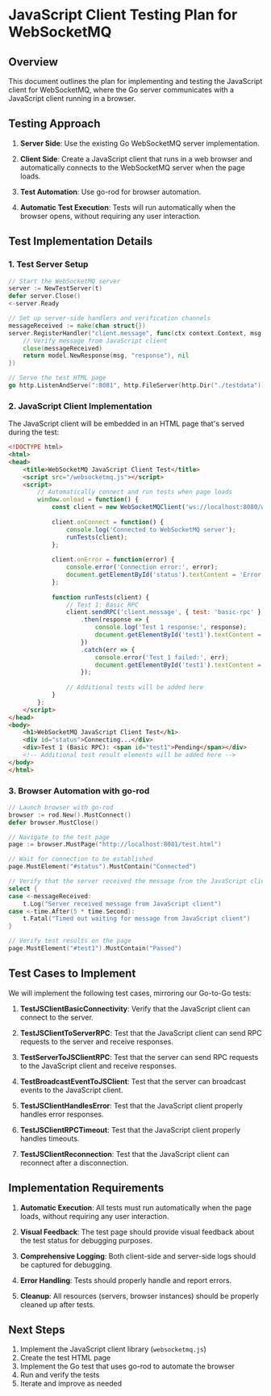 # JavaScript Client Testing Plan for WebSocketMQ

## Overview

This document outlines the plan for implementing and testing the JavaScript client for WebSocketMQ, where the Go server communicates with a JavaScript client running in a browser.

## Testing Approach

1. **Server Side**: Use the existing Go WebSocketMQ server implementation.

2. **Client Side**: Create a JavaScript client that runs in a web browser and automatically connects to the WebSocketMQ server when the page loads.

3. **Test Automation**: Use go-rod for browser automation.

4. **Automatic Test Execution**: Tests will run automatically when the browser opens, without requiring any user interaction.

## Test Implementation Details

### 1. Test Server Setup

```go
// Start the WebSocketMQ server
server := NewTestServer(t)
defer server.Close()
<-server.Ready

// Set up server-side handlers and verification channels
messageReceived := make(chan struct{})
server.RegisterHandler("client.message", func(ctx context.Context, msg *model.Message, clientID string) (*model.Message, error) {
    // Verify message from JavaScript client
    close(messageReceived)
    return model.NewResponse(msg, "response"), nil
})

// Serve the test HTML page
go http.ListenAndServe(":8081", http.FileServer(http.Dir("./testdata")))
```

### 2. JavaScript Client Implementation

The JavaScript client will be embedded in an HTML page that's served during the test:

```html
<!DOCTYPE html>
<html>
<head>
    <title>WebSocketMQ JavaScript Client Test</title>
    <script src="/websocketmq.js"></script>
    <script>
        // Automatically connect and run tests when page loads
        window.onload = function() {
            const client = new WebSocketMQClient('ws://localhost:8080/ws');
            
            client.onConnect = function() {
                console.log('Connected to WebSocketMQ server');
                runTests(client);
            };
            
            client.onError = function(error) {
                console.error('Connection error:', error);
                document.getElementById('status').textContent = 'Error: ' + error;
            };
            
            function runTests(client) {
                // Test 1: Basic RPC
                client.sendRPC('client.message', { test: 'basic-rpc' }, 5000)
                    .then(response => {
                        console.log('Test 1 response:', response);
                        document.getElementById('test1').textContent = 'Passed';
                    })
                    .catch(err => {
                        console.error('Test 1 failed:', err);
                        document.getElementById('test1').textContent = 'Failed: ' + err;
                    });
                
                // Additional tests will be added here
            }
        };
    </script>
</head>
<body>
    <h1>WebSocketMQ JavaScript Client Test</h1>
    <div id="status">Connecting...</div>
    <div>Test 1 (Basic RPC): <span id="test1">Pending</span></div>
    <!-- Additional test result elements will be added here -->
</body>
</html>
```

### 3. Browser Automation with go-rod

```go
// Launch browser with go-rod
browser := rod.New().MustConnect()
defer browser.MustClose()

// Navigate to the test page
page := browser.MustPage("http://localhost:8081/test.html")

// Wait for connection to be established
page.MustElement("#status").MustContain("Connected")

// Verify that the server received the message from the JavaScript client
select {
case <-messageReceived:
    t.Log("Server received message from JavaScript client")
case <-time.After(5 * time.Second):
    t.Fatal("Timed out waiting for message from JavaScript client")
}

// Verify test results on the page
page.MustElement("#test1").MustContain("Passed")
```

## Test Cases to Implement

We will implement the following test cases, mirroring our Go-to-Go tests:

1. **TestJSClientBasicConnectivity**: Verify that the JavaScript client can connect to the server.

2. **TestJSClientToServerRPC**: Test that the JavaScript client can send RPC requests to the server and receive responses.

3. **TestServerToJSClientRPC**: Test that the server can send RPC requests to the JavaScript client and receive responses.

4. **TestBroadcastEventToJSClient**: Test that the server can broadcast events to the JavaScript client.

5. **TestJSClientHandlesError**: Test that the JavaScript client properly handles error responses.

6. **TestJSClientRPCTimeout**: Test that the JavaScript client properly handles timeouts.

7. **TestJSClientReconnection**: Test that the JavaScript client can reconnect after a disconnection.

## Implementation Requirements

1. **Automatic Execution**: All tests must run automatically when the page loads, without requiring any user interaction.

2. **Visual Feedback**: The test page should provide visual feedback about the test status for debugging purposes.

3. **Comprehensive Logging**: Both client-side and server-side logs should be captured for debugging.

4. **Error Handling**: Tests should properly handle and report errors.

5. **Cleanup**: All resources (servers, browser instances) should be properly cleaned up after tests.

## Next Steps

1. Implement the JavaScript client library (`websocketmq.js`)
2. Create the test HTML page
3. Implement the Go test that uses go-rod to automate the browser
4. Run and verify the tests
5. Iterate and improve as needed

